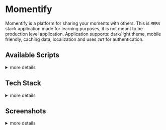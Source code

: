 # Momentify

Momentify is a platform for sharing your moments with others. This is `MERN` stack application made for learning purposes, it is not meant to be production level application.
Application supports: dark/light theme, mobile friendly, caching data, localization and uses `JWT` for authentication.

## Available Scripts

<details>
    <summary>more details</summary>

### Client

1. `dev` - run a development server
2. `build` - transpilles source into browser understandable code
3. `format` - prettier format entire client with config from root file

### Server

1. `dev:prepare` - installs dependencies
1. `dev` - run a development server
1. `prod` - run transpiled application
1. `build` - transpilles source into node.js understandable code
1. `format` - prettier format entire serer with config from root file
</details>

## Tech Stack

<details>
<summary>more details</summary>

### Client

1. TypeScript (source-code)
2. React (UI)
3. Redux-Toolkit with Query (state management and data fetching)
4. Tailwind CSS (styling)
5. i18next (localization)
6. Yup / Formik ( form validation)
7. vite, ts + swc (bundling / compiling)

### Server

1. TypeScript (source-code)
2. Express.js (routing)
3. node:http (http server)
4. winston (logging)
5. Prisma (ORM)
6. MongoDB (database)
7. Multer (Multi-part FormData)
8. Joi (request validation)
9. jsonwebtoken (JWT)
10. nodemailer (emailing)
</details>

## Screenshots

<details>
    <summary>more details</summary>

![application](./repo/desktop_account.png)
![application](./repo/desktop_explore.png)
![application](./repo/desktop_post.png)
![application](./repo/mobile_comments.png)
![application](./repo/mobile_post.png)
![application](./repo/desktop_create.png)
![application](./repo/desktop_login.png)
![application](./repo/desktop_register.png)
![application](./repo/mobile_account.png)
![application](./repo/mobile_home.png)

</details>
